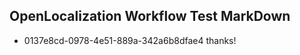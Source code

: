 ## OpenLocalization Workflow Test MarkDown
* 0137e8cd-0978-4e51-889a-342a6b8dfae4 
thanks!<!--HONumber=Mar16_HO4-->
